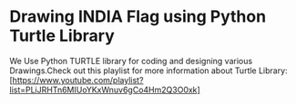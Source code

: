 #  Drawing INDIA Flag using Python Turtle Library
We Use Python TURTLE library for coding and designing various Drawings.Check out this playlist for more information about Turtle Library:[https://www.youtube.com/playlist?list=PLiJRHTn6MIUoYKxWnuv6gCo4Hm2Q3O0xk]
